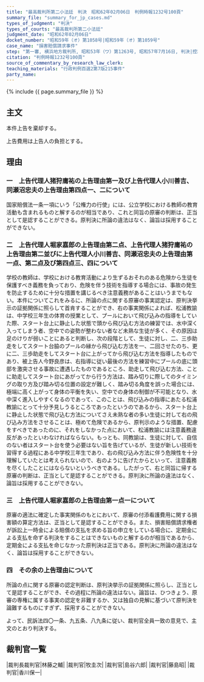 ```yaml
---
title: "最高裁判所第二小法廷　判決　昭和62年02月06日　判例時報1232号100頁"
summary_file: "summary_for_jp_cases.md"
types_of_judgment: "判決"
types_of_courts: "最高裁判所第二小法廷"
judgment_date: "昭和62年02月06日"
docket_number: "昭和59年（オ）第1058号|昭和59年（オ）第1059号"
case_name: "損害賠償請求事件"
step: "第一審, 横浜地方裁判所, 昭和53年（ワ）第1263号, 昭和57年7月16日, 判決|控訴審, 東京高等裁判所, 昭和57年（ネ）第1929号, 昭和59年5月30日, 判決"
citation: "判例時報1232号100頁"
source_of_commentary_by_research_law_clerk:
teaching_materials: "行政判例百選2第7版215事件"
party_name:
---
```




{% include {{ page.summary_file }}  %}






## 主文



本件上告を棄却する。

上告費用は上告人の負担とする。





## 理由



### 一　上告代理人猪狩庸祐の上告理由第一及び上告代理人小川善吉、同瀬沼忠夫の上告理由第四点一、二について

国家賠償法一条一項にいう「公権力の行使」には、公立学校における教師の教育活動も含まれるものと解するのが相当であり、これと同旨の原審の判断は、正当として是認することができる。原判決に所論の違法はなく、論旨は採用することができない。

### 二　上告代理人堀家嘉郎の上告理由第二点、上告代理人猪狩庸祐の上告理由第二並びに上告代理人小川善吉、同瀬沼忠夫の上告理由第一点、第二点及び第四点三、四について

学校の教師は、学校における教育活動により生ずるおそれのある危険から生徒を保護すべき義務を負っており、危険を伴う技術を指導する場合には、事故の発生を防止するために十分な措置を講じるべき注意義務があることはいうまでもない。本件についてこれをみるに、所論の点に関する原審の事実認定は、原判決挙示の証拠関係に照らして首肯することができ、右の事実関係によれば、松浦教諭は、中学校三年生の体育の授業として、プールにおいて飛び込みの指導をしていた際、スタート台上に静止した状態で頭から飛び込む方法の練習では、水中深く入ってしまう者、空中での姿勢が整わない者など未熟な生徒が多く、その原因は足のけりが弱いことにあると判断し、次の段階として、生徒に対し、二、三歩助走をしてスタート台脇のプールの縁から飛び込む方法を一、二回させたのち、更に二、三歩助走をしてスタート台に上がってから飛び込む方法を指導したものであり、被上告人今野良彦は、右指導に従い最後の方法を練習中にプールの底に頭部を激突させる事故に遭遇したものであるところ、助走して飛び込む方法、ことに助走してスタート台にあがってから行う方法は、踏み切りに際してのタイミングの取り方及び踏み切る位置の設定が難しく、踏み切る角度を誤った場合には、極端に高く上がって身体の平衡を失い、空中での身体の制御が不可能となり、水中深く進入しやすくなるのであって、このことは、飛び込みの指導にあたる松浦教諭にとって十分予見しうるところであったというのであるから、スタート台上に静止した状態で飛び込む方法についてさえ未熟な者の多い生徒に対して右の飛び込み方法をさせることは、極めて危険であるから、原判示のような措置、配慮をすべきであったのに、それをしなかった点において、松浦教諭には注意義務違反があったといわなければならない。もっとも、同教諭は、生徒に対して、自信のない者はスタート台を使う必要はない旨を告げているが、生徒が新しい技術を習得する過程にある中学校三年生であり、右の飛び込み方法に伴う危険性を十分理解していたとは考えられないので、右のように告げたからといって、注意義務を尽くしたことにはならないというべきである。したがって、右と同旨に帰する原審の判断は、正当として是認することができる。原判決に所論の違法はなく、論旨は採用することができない。

### 三　上告代理人堀家嘉郎の上告理由第一点一について

原審の適法に確定した事実関係のもとにおいて、原審の付添看護費用に関する損害額の算定方法は、正当として是認することができる。また、損害賠償請求権者が訴訟上一時金による賠償の支払を求める旨の申立をしている場合に、定期金による支払を命ずる判決をすることはできないものと解するのが相当であるから、定期金による支払を命じなかった原判決は正当である。原判決に所論の違法はなく、論旨は採用することができない。

### 四　その余の上告理由について

所論の点に関する原審の認定判断は、原判決挙示の証拠関係に照らし、正当として是認することができ、その過程に所論の違法はない。論旨は、ひつきょう、原審の専権に属する事実の認定を非難するか、又は独自の見解に基づいて原判決を論難するものにすぎず、採用することができない。

よって、民訴法四〇一条、九五条、八九条に従い、裁判官全員一致の意見で、主文のとおり判決する。

## 裁判官一覧

|裁判長裁判官|林藤之輔|
|裁判官|牧圭次|
|裁判官|島谷六郎|
|裁判官|藤島昭|
|裁判官|香川保一|



